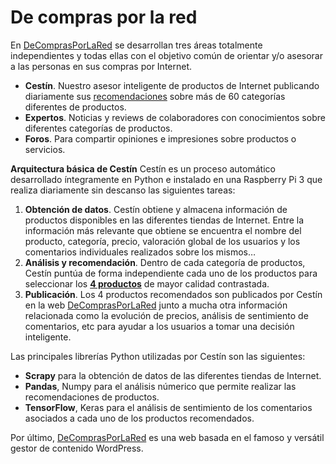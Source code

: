 # De compras por la red

En <a href="https://decomprasporlared.com">DeComprasPorLaRed</a> se desarrollan tres áreas totalmente independientes y todas ellas con el objetivo común de orientar y/o asesorar a las personas en sus compras por Internet.

- <strong>Cestín</strong>.  Nuestro asesor inteligente de productos de Internet publicando diariamente sus <a href="https://decomprasporlared.com/categorias">recomendaciones</a> sobre más de 60 categorías diferentes de productos.
- <strong>Expertos</strong>. Noticias y reviews de colaboradores con conocimientos sobre diferentes categorías de productos. 
- <strong>Foros</strong>. Para compartir opiniones e impresiones sobre productos o servicios.

<strong>Arquitectura básica de Cestín</strong>
Cestín es un proceso automático desarrollado íntegramente en Python e instalado en una Raspberry Pi 3 que realiza diariamente sin descanso las siguientes tareas:

1. <strong>Obtención de datos</strong>.  Cestín obtiene y almacena información de productos disponibles en las diferentes tiendas de Internet.  Entre la información más relevante que obtiene se encuentra el nombre del producto, categoría, precio, valoración global de los usuarios y los comentarios individuales realizados sobre los mismos…
2. <strong>Análisis y recomendación</strong>. Dentro de cada categoría de productos, Cestín puntúa de forma independiente cada uno de los productos para seleccionar los <strong><a href="https://decomprasporlared.com/categorias">4 productos</a></strong> de mayor calidad contrastada.
3. <strong>Publicación</strong>. Los 4 productos recomendados son publicados por Cestín en la web <a href="https://decomprasporlared.com">DeComprasPorLaRed</a> junto a mucha otra información relacionada como la evolución de precios, análisis de sentimiento de comentarios, etc para ayudar a los usuarios a tomar una decisión inteligente.

Las principales librerías Python utilizadas por Cestín son las siguientes:

- <strong>Scrapy</strong> para la obtención de datos de las diferentes tiendas de Internet.
- <strong>Pandas</strong>, Numpy para el análisis númerico que permite realizar las recomendaciones de productos.
- <strong>TensorFlow</strong>, Keras para el análisis de sentimiento de los comentarios asociados a cada uno de los productos recomendados.

Por último, <a href="https://decomprasporlared.com">DeComprasPorLaRed</a>  es una web basada en el famoso y versátil gestor de contenido WordPress.
